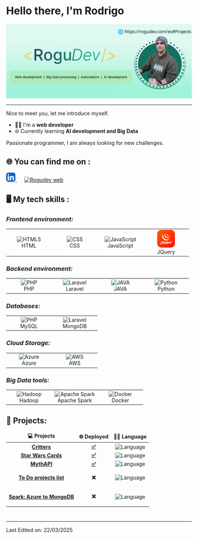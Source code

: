 # Hello there, I'm Rodrigo

<img src="https://github.com/Rogudev/Rogudev/blob/main/banner.svg"/>

<hr>

Nice to meet you, let me introduce myself.
  <ul>
    <li>👨‍💻 I'm a <b>web developer</b></li>
    <li>🌐 Currently learning <b>AI development and Big Data</b></li>
  </ul>
Passionate programmer, I am always looking for new challenges.
</p>

## 🌐 You can find me on :
<p align="start">
  <a href="https://www.linkedin.com/in/rogudev/" target="_blank">
    <img alt="Rogudev LinkedIn profile" src="https://github.com/tandpfun/skill-icons/blob/main/icons/LinkedIn.svg" width="5%">
  </a>
  &nbsp;&nbsp;&nbsp;&nbsp; 
  <a href="https://rogudev.com/en" target="_blank">
    <img alt="Rogudev web" src="https://github.com/tandpfun/skill-icons/blob/main/icons/Htmx-Dark.svg" width="5%">
  </a>
</p>


## 🖥️ My tech skills :

<p align="right">
  <h3><i>Frontend environment:</i></h3>
  <table>
  <tr border: none;>
    <td align="center" width="110">
      <img src="https://raw.githubusercontent.com/marwin1991/profile-technology-icons/refs/heads/main/icons/html.png" width="48" height="48" alt="HTML5" />
      <br>HTML
    </td>	  
    <td align="center" width="110">
      <img src="https://raw.githubusercontent.com/marwin1991/profile-technology-icons/refs/heads/main/icons/css.png" width="48" height="48" alt="CSS" />
      <br>CSS
    </td>
    <td align="center" width="110">
      <img src="https://raw.githubusercontent.com/marwin1991/profile-technology-icons/refs/heads/main/icons/javascript.png" width="48" height="48" alt="JavaScript" />
      <br>JavaScript
    </td>
    <td align="center" width="110">
      <img src="https://github.com/tandpfun/skill-icons/blob/main/icons/JQuery.svg" width="48" height="48" alt="JQuery" />
      <br>JQuery
    </td>
  </tr>
</table>
<p>
  <h3><i>Backend environment:</i></h3>
  <table>
  <tr border: none;>
   <td align="center" width="110">
      <img src="https://raw.githubusercontent.com/marwin1991/profile-technology-icons/refs/heads/main/icons/php.png" width="48" height="48" alt="PHP" />
      <br>PHP
    </td>
    <td align="center" width="110">
      <img src="https://raw.githubusercontent.com/marwin1991/profile-technology-icons/refs/heads/main/icons/laravel.png" width="48" height="48" alt="Laravel" />
      <br>Laravel
    </td>
    <td align="center" width="110">
      <img src="https://raw.githubusercontent.com/marwin1991/profile-technology-icons/refs/heads/main/icons/java.png" width="48" height="48" alt="JAVA" />
      <br>JAVA
    </td>
    <td align="center" width="110">
      <img src="https://raw.githubusercontent.com/marwin1991/profile-technology-icons/refs/heads/main/icons/python.png" width="48" height="48" alt="Python" />
      <br>Python
    </td>
  </tr>
</table>
</p>
<p>
  <h3><i>Databases:</i></h3>
  <table>
  <tr border: none;>
   <td align="center" width="110">
      <img src="https://raw.githubusercontent.com/marwin1991/profile-technology-icons/refs/heads/main/icons/mysql.png" width="48" height="48" alt="PHP" />
      <br>MySQL
    </td>
    <td align="center" width="110">
      <img src="https://raw.githubusercontent.com/marwin1991/profile-technology-icons/refs/heads/main/icons/mongodb.png" width="48" height="48" alt="Laravel" />
      <br>MongoDB
    </td>
  </tr>
</table>
</p>
<p>
  <h3><i>Cloud Storage:</i></h3>
  <table>
  <tr border: none;>
    <td align="center" width="110">
      <img src="https://raw.githubusercontent.com/marwin1991/profile-technology-icons/refs/heads/main/icons/microsoft_azure.png" width="48" height="48" alt="Azure" />
      <br>Azure
    </td>	  
    <td align="center" width="110">
      <img src="https://raw.githubusercontent.com/marwin1991/profile-technology-icons/refs/heads/main/icons/aws.png" width="48" height="48" alt="AWS" />
      <br>AWS
    </td>
  </tr>
</table>
</p>
<p>
  <h3><i>Big Data tools:</i></h3>
  <table>
  <tr border: none;>
    <td align="center" width="110">
      <img src="https://raw.githubusercontent.com/marwin1991/profile-technology-icons/refs/heads/main/icons/hadoop.png" width="48" height="48" alt="Hadoop" />
      <br>Hadoop
    </td>	  
    <td align="center" width="110">
      <img src="https://raw.githubusercontent.com/marwin1991/profile-technology-icons/refs/heads/main/icons/apache_spark.png" width="48" height="48" alt="Apache Spark" />
      <br>Apache Spark
    </td>
    <td align="center" width="110">
      <img src="https://raw.githubusercontent.com/marwin1991/profile-technology-icons/refs/heads/main/icons/docker.png" width="48" height="48" alt="Docker" />
      <br>Docker
    </td>
  </tr>
</table>
</p>

## 🚧 Projects:

  <table>
    <thead align="center">
      <tr border: none;>
        <td><b>💻 Projects</b></td>
        <td><b>🌐 Deployed</b></td>
        <td><b>👨‍💻 Language</b></td>
      </tr>
    </thead>
    <tbody>
  <tr align="center">
    <td>
      <a href="https://github.com/Rogudev/critters" target="_blank"><b>Critters</b></a>
    </td>
    <td>
      <a href="https://critters.rogudev.com/" target="_blank"><b>✅</b></a>
    </td>
    <td><img alt="Language" src="https://skillicons.dev/icons?i=html,css,bootstrap,jquery" /></td>
  </tr>
  <tr align="center">
    <td>
      <a href="https://github.com/Rogudev/Star-Wars-Cards" target="_blank"><b>Star Wars Cards</b></a>
    </td>
    <td>
      <a href="https://rogudev.github.io/Star-Wars-Cards/" target="_blank"><b>✅</b></a>
    </td>
    <td><img alt="Language" src="https://skillicons.dev/icons?i=html,css,bootstrap,jquery,laravel" /></td>
  </tr>
  <tr align="center">
    <td>
      <a href="https://github.com/Rogudev/MythAPI-API" target="_blank"><b>MythAPI</b></a>
    </td>
    <td>
      <a href="https://rogudev.github.io/MythAPI-web/" target="_blank"><b>✅</b></a>
    </td>
    <td><img alt="Language" src="https://skillicons.dev/icons?i=html,css,bootstrap,nodejs" /></td>
  </tr>
  <tr align="center">
    <td>
      <a href="https://github.com/Rogudev/ToDo-list---Tkinter" target="_blank"><b>To Do projects list</b></a>
    </td>
    <td>
      <p><b>❌</b></p>
    </td>
    <td><img alt="Language" src="https://skillicons.dev/icons?i=python" /></td>
  </tr>
  <tr align="center">
    <td>
      <a href="https://github.com/Rogudev/azure-to-mongodb-spark" target="_blank"><b>Spark: Azure to MongoDB</b></a>
    </td>
    <td>
      <p><b>❌</b></p>
    </td>
    <td><img alt="Language" src="https://skillicons.dev/icons?i=python,azure,mongo" /></td>
  </tr>
 </tbody>
</table>



#


------

Last Edited on: 22/03/2025
